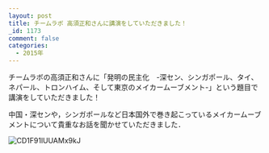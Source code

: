 ```yaml
---
layout: post
title: チームラボ 高須正和さんに講演をしていただきました！
_id: 1173
comment: false
categories:
  - 2015年
---
```


チームラボの高須正和さんに「発明の民主化　-深セン、シンガポール、タイ、ネパール、トロンハイム、そして東京のメイカームーブメント-」という題目で講演をしていただきました！

中国・深センや，シンガポールなど日本国外で巻き起こっているメイカームーブメントについて貴重なお話を聞かせていただきました．

![CD1F91lUUAMx9kJ](/wp-content/uploads/2015/06/CD1F91lUUAMx9kJ.jpg)
